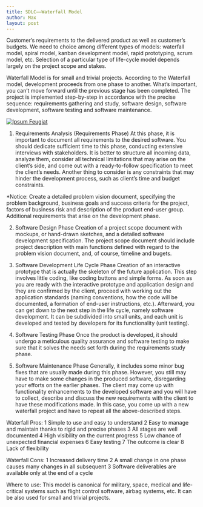 ```yaml
---
title: SDLC——Waterfall Model
author: Max
layout: post
---
```

Customer’s requirements to the delivered product as well as customer’s budgets. We need to choice among different types of models: waterfall model, spiral model, kanban development model, rapid prototyping, scrum model, etc. Selection of a particular type of life-cycle model depends largely on the project scope and stakes.

Waterfall Model is for small and trivial projects. According to the Waterfall model, development proceeds from one phase to another. What’s important, you can’t move forward until the previous stage has been completed. The project is implemented step-by-step in accordance with the precise sequence: requirements gathering and study, software design, software development, software testing and software maintenance.
 
 <a href="#" class="image fit"><img src="{{ 'assets/images/Waterfall_model.svg' | relative_url }}" alt="Ipsum Feugiat" /></a>
 
1. Requirements Analysis (Requirements Phase) 
At this phase, it is important to document all requirements to the desired software. You should dedicate sufficient time to this phase, conducting extensive interviews with stakeholders. It is better to structure all incoming data, analyze them, consider all technical limitations that may arise on the client’s side, and come out with a ready-to-follow specification to meet the client’s needs. Another thing to consider is any constraints that may hinder the development process, such as client’s time and budget constraints.

*Notice: Create a detailed problem vision document, specifying the problem background, business goals and success criteria for the project, factors of business risk and description of the product end-user group. Additional requirements that arise on the development phase.


2. Software Design Phase 
Creation of a project scope document with mockups, or hand-drawn sketches, and a detailed software development specification. The project scope document should include project description with main functions defined with regard to the problem vision document, and, of course, timeline and bugets.


3. Software Development Life Cycle Phase 
Creation of an interactive prototype that is actually the skeleton of the future application. This step involves little coding, like coding buttons and simple forms. As soon as you are ready with the interactive prototype and application design and they are confirmed by the client, proceed with working out the application standards (naming conventions, how the code will be documented, a formation of end-user instructions, etc.). Afterward, you can get down to the next step in the life cycle, namely software development. It can be subdivided into small units, and each unit is developed and tested by developers for its functionality (unit testing).


4. Software Testing Phase 
Once the product is developed, it should undergo a meticulous quality assurance and software testing to make sure that it solves the needs set forth during the requirements study phase.


5. Software Maintenance Phase 
Generally, it includes some minor bug fixes that are usually made during this phase. However, you still may have to make some changes in the produced software, disregarding your efforts on the earlier phases. The client may come up with functionality enhancements to the developed software and you will have to collect, describe and discuss the new requirements with the client to have these modifications made. In this case, you come up with a new waterfall project and have to repeat all the above-described steps.


Waterfall Pros: 
1 Simple to use and easy to understand 
2 Easy to manage and maintain thanks to rigid and precise phases 
3 All stages are well documented 
4 High visibility on the current progress 
5 Low chance of unexpected financial expenses 
6 Easy testing 
7 The outcome is clear 
8 Lack of flexibility

Waterfall Cons: 
1 Increased delivery time 
2 A small change in one phase causes many changes in all subsequent 
3 Software deliverables are available only at the end of a cycle

Where to use: 
This model is canonical for military, space, medical and life-critical systems such as flight control software, airbag systems, etc. It can be also used for small and trivial projects.
